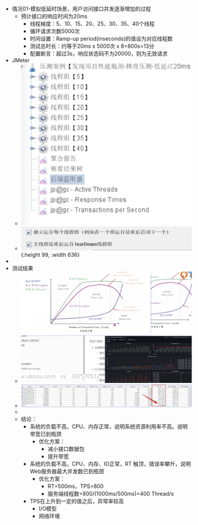 - 情况01-模拟低延时场景，用户访问接口并发逐渐增加的过程
	- 预计接口的响应时间为20ms
		- 线程梯度：5、10、15、20、25、30、35、40个线程
		- 循环请求次数5000次
		- 时间设置：Ramp-up period(inseconds)的值设为对应线程数
		- 测试总时长：约等于20ms x 5000次 x 8=800s=13分
		- 配置断言：超过3s，响应状态码不为20000，则为无效请求
- JMeter
	- ![image.png](../assets/image_1696839408869_0.png)
	- ![image.png](../assets/image_1696839393195_0.png){:height 99, :width 636}
-
- 测试结果
	- ![image.png](../assets/image_1696839714979_0.png)
	- ![image.png](../assets/image_1696839727443_0.png)
	-
	- 结论：
		- 系统的负载不高，CPU、内存正常，说明系统资源利用率不高。说明带宽已到瓶颈
			- 优化方案：
				- 减小接口数据包
				- 提升带宽
		- 系统的负载不高，CPU、内存、IO正常，RT 触顶，错误率攀升，说明Web服务器最大并发数已到瓶颈
			- 优化方案：
				- RT=500ms，TPS=800
				- 服务端线程数=800/(1000ms/500ms)=400 Thread/s
		- TPS在上升到一定的值之后，异常率较高
			- I/O模型
			- 网络环境